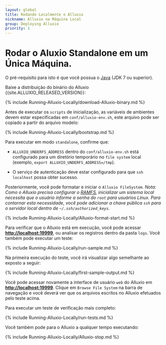 ```yaml
---
layout: global
title: Rodando Localmente o Alluxio
nickname: Alluxio na Máquina Local
group: Deploying Alluxio
priority: 1
---
```


# Rodar o Aluxio Standalone em um Única Máquina.

O pré-requisito para isto é que você possua o [Java](Java-Setup.html) (JDK 7 ou superior).

Baixe a distribuição do binário do Alluxio {{site.ALLUXIO_RELEASED_VERSION}}:

{% include Running-Alluxio-Locally/download-Alluxio-binary.md %}

Antes de executar os `scripts` de inicialização, as variáveis de ambientes devem estar especificadas
em `conf/alluxio-env.sh`, este arquivo pode ser copiado a partir do arquivo modelo:

{% include Running-Alluxio-Locally/bootstrap.md %}

Para executar em modo `standalone`, confirme que:

* `ALLUXIO_UNDERFS_ADDRESS` dentro do `conf/alluxio-env.sh` está configurado para um diretório temporário
no `file system` local (exemplo, `export ALLUXIO_UNDERFS_ADDRESS=/tmp`).

* O serviço de autenticação deve estar configurado para que `ssh localhost` possa obter sucesso.

Posteriormente, você pode formatar e iniciar o `Alluxio FileSystem`. *Nota: Como o Alluxio precisa configurar
o [RAMFS](https://www.kernel.org/doc/Documentation/filesystems/ramfs-rootfs-initramfs.txt), inicializar um
sistema local necessita que o usuário informe a senha do `root` para usuários Linux. Para contornar esta
necessidade, você pode adicionar a chave pública `ssh` para o servidor local dentro de
`~/.ssh/authorized_keys`.*

{% include Running-Alluxio-Locally/Alluxio-format-start.md %}

Para verificar que o Alluxio está em execução, você pode acessar
**[http://localhost:19999](http://localhost:19999)**, ou analisar os registros dentro da pasta `logs`.
Você também pode executar um teste:

{% include Running-Alluxio-Locally/run-sample.md %}

Na primeira execução do teste, você irá visualizar algo semelhante ao exposto a seguir:

{% include Running-Alluxio-Locally/first-sample-output.md %}

Você pode acessar novamente a interface de usuário `web` do Alluxio em
**[http://localhost:19999](http://localhost:19999)**. Clique em `Browse File System` na barra de
navegação e você deverá ver que os arquivos escritos no Alluxio efetuados pelo teste acima.

Para executar um teste de verificação mais completo:

{% include Running-Alluxio-Locally/run-tests.md %}

Você também pode para o Alluxio a qualquer tempo executando:

{% include Running-Alluxio-Locally/Alluxio-stop.md %}
